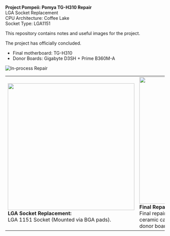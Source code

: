 **Project Pompeii: Pomya TG-H310 Repair** <br />
LGA Socket Replacement <br />
CPU Architecture: Coffee Lake <br />
Socket Type: LGA1151

This repository contains notes and useful images for the project. 

The project has officially concluded.
- Final motherboard: TG-H310 
- Donor Boards: Gigabyte D3SH + Prime B360M-A

![In-process Repair](https://github.com/user-attachments/assets/06cb3f1b-3fc7-4ff9-b31a-358c22f2fd85)

<table>
  <tr>
    <td>
      <img src="https://github.com/user-attachments/assets/0cba1b9b-036f-4438-a1bf-5c30f46933b8" width="400"/><br/>
      <strong>LGA Socket Replacement:</strong><br/>LGA 1151 Socket (Mounted via BGA pads).
    </td>
    <td>
      <img src="https://github.com/user-attachments/assets/7c83b59b-cc44-46c3-9f89-80bc10797478" width="400"/><br/>
      <strong>Final Repair:</strong><br/>Final repair, a TG-H310. Took a 22uF 6.3v X5R ceramic capacitor, a DVI port, and a PCIE port from donor boards.
    </td>
  </tr>
</table>
